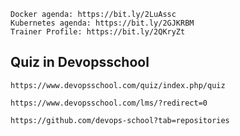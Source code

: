 ```
Docker agenda: https://bit.ly/2LuAssc
Kubernetes agenda: https://bit.ly/2GJKRBM
Trainer Profile: https://bit.ly/2QKryZt
```
## Quiz in Devopsschool 
```
https://www.devopsschool.com/quiz/index.php/quiz
```
```
https://www.devopsschool.com/lms/?redirect=0
```
```
https://github.com/devops-school?tab=repositories
```
